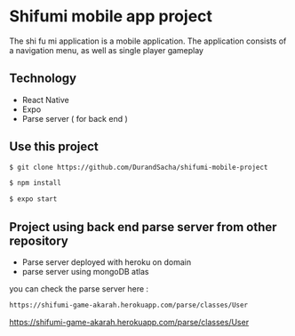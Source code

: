 # Shifumi mobile app project

The shi fu mi application is a mobile application. The application consists of a navigation menu, as well as single player gameplay

## Technology

- React Native
- Expo
- Parse server ( for back end )

## Use this project

```bash
$ git clone https://github.com/DurandSacha/shifumi-mobile-project
```

```bash
$ npm install
```

```bash
$ expo start
```
## Project using back end parse server from other repository 

- Parse server deployed with heroku on domain 
- parse server using mongoDB atlas

you can check the parse server here : 
```bash
https://shifumi-game-akarah.herokuapp.com/parse/classes/User
```

https://shifumi-game-akarah.herokuapp.com/parse/classes/User
